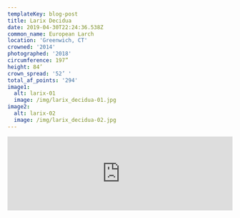 ```yaml
---
templateKey: blog-post
title: Larix Decidua
date: 2019-04-30T22:24:36.538Z
common_name: European Larch
location: 'Greenwich, CT'
crowned: '2014'
photographed: '2018'
circumference: 197”
height: 84’
crown_spread: '52’ '
total_af_points: '294'
image1:
  alt: larix-01
  image: /img/larix_decidua-01.jpg
image2:
  alt: larix-02
  image: /img/larix_decidua-02.jpg
---
```

<iframe width="100%" height="166" scrolling="no" frameborder="no" allow="autoplay" src="https://w.soundcloud.com/player/?url=https%3A//api.soundcloud.com/tracks/586628022&color=%2351563a&auto_play=false&hide_related=false&show_comments=true&show_user=true&show_reposts=false&show_teaser=true"></iframe>
